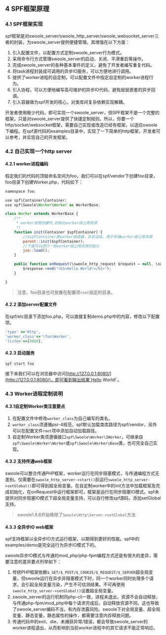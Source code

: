 ## 4 SPF框架原理

### 4.1 SPF框架实现

spf框架是对swoole_server/swoole_http_server/swoole_websocket_server三者的封装，为swoole_server提供便捷管理。其增强在以下方面：

1. 引入配置文件，以配置方式定制swoole_server行为模式。
2. 采用命令行方式管理swoole_server的启动、关闭、平滑重启等操作。
3. 完成swoole_server的各种基本事件的定义，避免了开发者编写重复代码。
4. 将task进程封装成可调用的异步IO服务，可以方便地进行调用。
5. 提供了worker进程的自定制，可以配置文件中指定自定制的worker进程行为。
6. 引入协程，可以方便地编写高可维护的异步IO代码，避免层层嵌套的异步回调。
7. 引入容器做为spf开发的核心，对类库间复杂依赖实现解耦。



开发者使用极少代码，即可实现一个swoole_server，但SPF框架不是一个完整的框架，只是对swoole_server提供了快捷定制规则。所以，你要一个http/socket/websocket框架，需要自己实现或改造已经有框架，以适应swoole下编程。在spf源代码的examples目录中，实现了一下简单的http框架，开发者可以参考，并实现自己的开发框架。



### 4.2 自己实现一个http server

#### 4.2.1 worker进程编码

假定我们的代码的顶层命名空间为foo，我们可以在spf/vendor下创建foo目录，foo目录下创建Worker.php，代码如下：

``` javascript
namespace foo;

use spf\Container\Container;
use spf\Swoole\Worker\Worker as WorkerBase;

class Worker extends WorkerBase {
    /**
     * worker进程创建时,初始化worker级公用资源
     */
    function init(Container $spfContainer) {
        //$spfContainer是worker级容器，非会话级，用于存储worker级公用资源
        parent::init($spfContainer);
        //下面可以进行一些worker级公用资源初始化
        jce::load();
    }

    public function onRequest(\swoole_http_request $request = null, \swoole_http_response $response = null) {
        $response->end("<h1>Hello World!</h1>");
    }

}
```

> 注意，foo目录也可放置在配置项`root`指定的目录。

#### 4.2.2 添加server配置文件

在spf/etc目录下添加foo.php，可以直接复制demo.php中的内容，修改以下配置项。

``` javascript
'type' =>'Http',
'worker_class'=>'\foo\Worker',
'listen'=>[8080],
```



#### 4.2.3 启动服务

``` shell
spf start foo
```

接下来我们可以在浏览器中访问[http://127.0.0.1:8080/](http://127.0.0.1:8080/)，即可看到输出结果`Hello World!`。



### 4.3 Worker进程定制说明

#### 4.3.1自定制Worker类注意要点

1. 在配置文件中修改`worker_class`为自己编写的类名。
2. `worker_class`须遵循psr-4规范，spf默认加载类库路径为spf/vendor，另外可以在配置文件`root`项中添加自动加载路径。
3. 自定制Worker类须遵循接口`spf\Swoole\Worker\IWorker`，可继承自`spf\Swoole\Worker\Worker`或`spf\Swoole\Worker\Base`类，也可完全自己实现。

#### 4.3.2 支持传通web框架

swoole可以整合传通PHP框架，worker运行在同步阻塞模式，与传通编程方式无差别。仅需要在`swoole_http_server->start()`前运行`swoole_http_server->setGlobal()`即可得到超全局变量。在自定制worker中的init方法中加载框架及完成初始化，在onRequest中运行框架即可，框架是运行在同步阻塞IO模式。spf未提供对同步阻塞IO模式下超全局变量支持，可以自行修改spf源码，添加setGlobal支持。

> swoole1.8.6开始移除了`Swoole\Http\Server->setGlobal`方法



#### 4.3.3 全异步IO web框架

spf支持框架以全异步IO方式运行框架，以期得到更好的性能。spf中的examples/demo是完全运行为异步IO模式下的。

swoole异步IO模式与传通的mod_php/php-fpm编程方式还是有很大的差异，需要注意的差异要点列举如下：

1. 传统PHP框架依赖`$_GET/$_POST/$_COOKIE/$_REQUEST/$_SERVER`超全局变量，但swoole运行在异步非阻塞模式下时，同一个worker同时处理多个请求，会引起全局变量污染，产生不可估测结果。不可再使用`swoole_http_server->setGlobal()`设置超全局变量。
2. swoole_server的运行机制同php-cli一致，进程未退出，资源不会自动释放，与传通php-fpm/mod_php中每个请求完成后，自动释放资源不同。这也导致了swoole_server编码不当，有内存泄露风险。swoole下对全局变量、超全局变量、静态变量，静态属性的操作，都需要注意内存释放问题。
3. 传通代码中的exit、die、未捕获异常/错误，都会导致swoole_server的worker进程退出，从而影响到当前worker进程中的其它请求不能正常响应。